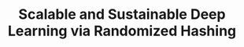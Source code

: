 ---
arxiv: 1602.08194
authors:
- firstname: Ryan
  institute: Rice University
  lastname: Spring
- firstname: Anshumali
  institute: Rice University
  lastname: Shrivastava
layout: refuses
section: pre
title: Scalable and Sustainable Deep Learning via Randomized Hashing
---